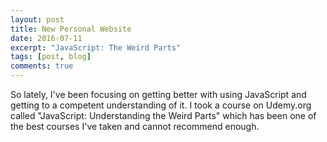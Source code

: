```yaml
---
layout: post
title: New Personal Website
date: 2016-07-11
excerpt: "JavaScript: The Weird Parts"
tags: [post, blog]
comments: true
---
```


So lately, I've been focusing on getting better with using JavaScript and getting to a competent understanding of it. I took a course on Udemy.org called "JavaScript: Understanding the Weird Parts" which has been one of the best courses I've taken and cannot recommend enough.
